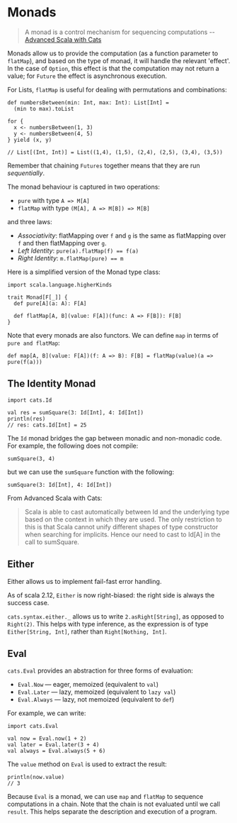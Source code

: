 # Monads

> A monad is a control mechanism for sequencing computations
  -- [Advanced Scala with Cats](http://underscore.io/books/advanced-scala/)

Monads allow us to provide the computation (as a function parameter to `flatMap`), and based on the
type of monad, it will handle the relevant 'effect'. In the case of `Option`, this effect is that
the computation may not return a value; for `Future` the effect is asynchronous execution.

For Lists, `flatMap` is useful for dealing with permutations and combinations:

```
def numbersBetween(min: Int, max: Int): List[Int] =
  (min to max).toList

for {
  x <- numbersBetween(1, 3)
  y <- numbersBetween(4, 5)
} yield (x, y) 

// List[(Int, Int)] = List((1,4), (1,5), (2,4), (2,5), (3,4), (3,5))
```

Remember that chaining `Futures` together means that they are run _sequentially_.

The monad behaviour is captured in two operations:

* `pure` with type `A => M[A]`
* `flatMap` with type `(M[A], A => M[B]) => M[B]`

and three laws:

* *Associativity*: flatMapping over `f` and `g` is the same as flatMapping over `f` and then
  flatMapping over `g`.
* *Left Identity*: `pure(a).flatMap(f) == f(a)`
* *Right Identity*: `m.flatMap(pure) == m`

Here is a simplified version of the Monad type class:

```
import scala.language.higherKinds

trait Monad[F[_]] {
  def pure[A](a: A): F[A]

  def flatMap[A, B](value: F[A])(func: A => F[B]): F[B]
}
```

Note that every monads are also functors. We can define `map` in terms of `pure and flatMap`:

```
def map[A, B](value: F[A])(f: A => B): F[B] = flatMap(value)(a => pure(f(a)))
```

## The Identity Monad

```
import cats.Id

val res = sumSquare(3: Id[Int], 4: Id[Int])
println(res)
// res: cats.Id[Int] = 25
```

The `Id` monad bridges the gap between monadic and non-monadic code. For example, the following does
not compile:

`sumSquare(3, 4)`

but we can use the `sumSquare` function with the following:

`sumSquare(3: Id[Int], 4: Id[Int])`

From Advanced Scala with Cats:
> Scala is able to cast automatically between Id and the underlying type based on the context in
> which they are used. The only restriction to this is that Scala cannot unify different shapes of
> type constructor when searching for implicits. Hence our need to cast to Id[A] in the call to
> sumSquare.

## Either

Either allows us to implement fail-fast error handling.

As of scala 2.12, `Either` is now right-biased: the right side is always the success case.

`cats.syntax.either._` allows us to write `2.asRight[String]`, as opposed to `Right(2)`. This helps
with type inference, as the expression is of type `Either[String, Int]`, rather than `Right[Nothing,
Int]`.

## Eval

`cats.Eval` provides an abstraction for three forms of evaluation:

* `Eval.Now` — eager, memoized (equivalent to `val`)
* `Eval.Later` — lazy, memoized (equivalent to `lazy val`)
* `Eval.Always` — lazy, not memoized (equivalent to `def`)

For example, we can write:

```
import cats.Eval

val now = Eval.now(1 + 2)
val later = Eval.later(3 + 4)
val always = Eval.always(5 + 6)
```

The `value` method on `Eval` is used to extract the result:

```
println(now.value)
// 3
```

Because `Eval` is a monad, we can use `map` and `flatMap` to sequence computations in a chain. Note
that the chain is not evaluated until we call `result`. This helps separate the description and
execution of a program.
